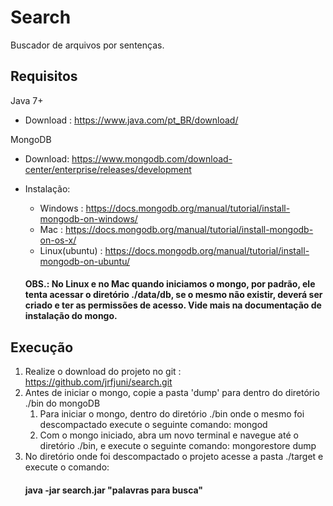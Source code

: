 # Search
Buscador de arquivos por sentenças.

## Requisitos
Java 7+
- Download : https://www.java.com/pt_BR/download/

MongoDB
- Download: https://www.mongodb.com/download-center/enterprise/releases/development
- Instalação:
	- Windows : https://docs.mongodb.org/manual/tutorial/install-mongodb-on-windows/
	- Mac : https://docs.mongodb.org/manual/tutorial/install-mongodb-on-os-x/
	- Linux(ubuntu) : https://docs.mongodb.org/manual/tutorial/install-mongodb-on-ubuntu/
	
	#### OBS.: No Linux e no Mac quando iniciamos o mongo, por padrão, ele tenta acessar o diretório ./data/db, se o mesmo não 		existir, deverá ser criado e ter as permissões de acesso. Vide mais na documentação de instalação do mongo.
	

## Execução
    
1. Realize o download do projeto no git : https://github.com/jrfjuni/search.git
2. Antes de iniciar o mongo, copie a pasta 'dump' para dentro do diretório ./bin do mongoDB
	1. Para iniciar o mongo, dentro do diretório ./bin onde o mesmo foi descompactado execute o seguinte comando: mongod
	2. Com o mongo iniciado, abra um novo terminal e navegue até o diretório ./bin, e execute o seguinte comando: mongorestore dump
3. No diretório onde foi descompactado o projeto acesse a pasta ./target e execute o comando:
    #### java -jar search.jar "palavras para busca"
